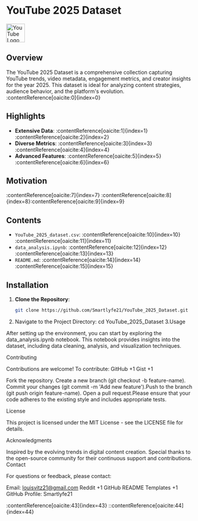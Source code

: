 # YouTube 2025 Dataset

<img src="https://upload.wikimedia.org/wikipedia/commons/4/42/YouTube_icon_%282013-2017%29.png" alt="YouTube Logo" width="50">


## Overview

The YouTube 2025 Dataset is a comprehensive collection capturing YouTube trends, video metadata, engagement metrics, and creator insights for the year 2025. This dataset is ideal for analyzing content strategies, audience behavior, and the platform's evolution.&#8203;:contentReference[oaicite:0]{index=0}

## Highlights

- **Extensive Data**: :contentReference[oaicite:1]{index=1}&#8203;:contentReference[oaicite:2]{index=2}
- **Diverse Metrics**: :contentReference[oaicite:3]{index=3}&#8203;:contentReference[oaicite:4]{index=4}
- **Advanced Features**: :contentReference[oaicite:5]{index=5}&#8203;:contentReference[oaicite:6]{index=6}

## Motivation

:contentReference[oaicite:7]{index=7} :contentReference[oaicite:8]{index=8}&#8203;:contentReference[oaicite:9]{index=9}

## Contents

- `YouTube_2025_dataset.csv`: :contentReference[oaicite:10]{index=10}&#8203;:contentReference[oaicite:11]{index=11}
- `data_analysis.ipynb`: :contentReference[oaicite:12]{index=12}&#8203;:contentReference[oaicite:13]{index=13}
- `README.md`: :contentReference[oaicite:14]{index=14}&#8203;:contentReference[oaicite:15]{index=15}

## Installation

1. **Clone the Repository**:
   ```bash
   git clone https://github.com/Smartlyfe21/YouTube_2025_Dataset.git
2. Navigate to the Project Directory:
   cd YouTube_2025_Dataset
3.Usage

After setting up the environment, you can start by exploring the data_analysis.ipynb notebook. This notebook provides insights into the dataset, including data cleaning, analysis, and visualization techniques.​

Contributing

Contributions are welcome! To contribute:​
GitHub
+1
Gist
+1

Fork the repository.​
Create a new branch (git checkout -b feature-name).​
Commit your changes (git commit -m 'Add new feature').​
Push to the branch (git push origin feature-name).​
Open a pull request.​
Please ensure that your code adheres to the existing style and includes appropriate tests.​

License

This project is licensed under the MIT License - see the LICENSE file for details.​

Acknowledgments

Inspired by the evolving trends in digital content creation.​
Special thanks to the open-source community for their continuous support and contributions.​
Contact

For questions or feedback, please contact:

Email: louisvitz21@gmail.com​
Reddit
+1
GitHub README Templates
+1
GitHub Profile: Smartlyfe21​

:contentReference[oaicite:43]{index=43}
::contentReference[oaicite:44]{index=44}
 

